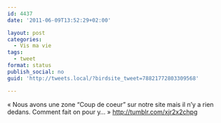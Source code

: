```yaml
---
id: 4437
date: '2011-06-09T13:52:29+02:00'

layout: post
categories:
  - Vis ma vie
tags:
  - tweet
format: status
publish_social: no
guid: 'http://tweets.local/?birdsite_tweet=78821772803309568'

---
```


« Nous avons une zone “Coup de coeur” sur notre site mais il n’y a rien dedans. Comment fait on pour y… » http://tumblr.com/xjr2x2chpg